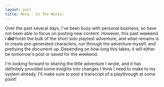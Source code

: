 ```yaml
---
layout: post
title: Meta - In The Works!
---
```


Over the past several days, I've been busy with personal business, so have not been able to focus on posting new content. However, this past weekend I <strong>did </strong>finish the bulk of the short solo playtest adventure, and what remains is to create pre-generated characters, run through the adventure myself, and prettying the document up. Depending on how long this takes, it will either be tomorrow's post or saved for the weekend.

I'm looking forward to sharing the little adventure I wrote, and it has definitely provided some insights into changes I think I need to make to my system already. I'll make sure to post a transcript of a playthrough at some point!
